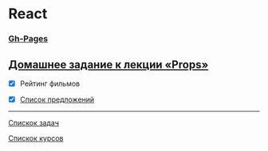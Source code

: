 # React
### [Gh-Pages](https://tomsg03.github.io/ra-props-films/)


## [Домашнее задание к лекции «Props»](https://github.com/TomSG03/ra16-homeworks/tree/master/props)

- [x] Рейтинг фильмов
- [x] [Список предложений](https://github.com/TomSG03/ra-props-listing)


---
[Спискок задач](https://github.com/TomSG03/ra-homeworks-list)

[Спискок курсов](https://github.com/TomSG03/Training-in-Netology)
